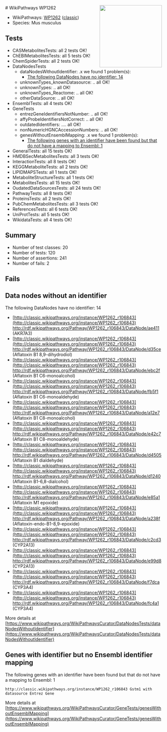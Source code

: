 <img style="float: right; width: 200px" src="https://upload.wikimedia.org/wikipedia/commons/thumb/8/83/Wplogo_with_text_500.png/640px-Wplogo_with_text_500.png" />
# WikiPathways WP1262

* WikiPathways: [WP1262](https://wikipathways.org/pathways/WP1262) ([classic](https://classic.wikipathways.org/instance/WP1262))
* Species: Mus musculus
## Tests
* CASMetabolitesTests: all 2 tests OK!
* ChEBIMetabolitesTests: all 5 tests OK!
* ChemSpiderTests: all 2 tests OK!
* DataNodesTests
    * dataNodesWithoutIdentifier: .x we found 1 problem(s):
        * [The following DataNodes have no identifier: 14](#8792c494)
    * unknownTypes_knownDatasource: .. all OK!
    * unknownTypes: .. all OK!
    * unknownTypes_Reactome: .. all OK!
    * otherDataSource: .. all OK!
* EnsemblTests: all 4 tests OK!
* GeneTests
    * entrezGeneIdentifiersNotNumber: .. all OK!
    * affyProbeIdentifiersNotCorrect: .. all OK!
    * outdatedIdentifiers: .... all OK!
    * nonNumericHGNCAccessionNumbers: .. all OK!
    * genesWithoutEnsemblMapping: .x we found 1 problem(s):
        * [The following genes with an identifier have been found but that do not have a mapping to Ensembl: 1](#40286d83)
* GeneralTests: all 15 tests OK!
* HMDBSecMetabolitesTests: all 3 tests OK!
* InteractionTests: all 8 tests OK!
* KEGGMetaboliteTests: all 2 tests OK!
* LIPIDMAPSTests: all 1 tests OK!
* MetaboliteStructureTests: all 1 tests OK!
* MetabolitesTests: all 15 tests OK!
* OudatedDataSourcesTests: all 24 tests OK!
* PathwayTests: all 8 tests OK!
* ProteinsTests: all 2 tests OK!
* PubChemMetabolitesTests: all 3 tests OK!
* ReferencesTests: all 6 tests OK!
* UniProtTests: all 5 tests OK!
* WikidataTests: all 4 tests OK!


## Summary

* Number of test classes: 20
* Number of tests: 120
* Number of assertions: 241
* Number of fails: 2

## Fails

<a name="8792c494" />

## Data nodes without an identifier

The following DataNodes have no identifier: 14

* [http://classic.wikipathways.org/instance/WP1262_r106843](http://classic.wikipathways.org/instance/WP1262_r106843) http://rdf.wikipathways.org/Pathway/WP1262_r106843/DataNode/ae411 (AKR7A3)
* [http://classic.wikipathways.org/instance/WP1262_r106843](http://classic.wikipathways.org/instance/WP1262_r106843) http://rdf.wikipathways.org/Pathway/WP1262_r106843/DataNode/d35ce (Aflatoxin B1 8,9-dihydrodiol)
* [http://classic.wikipathways.org/instance/WP1262_r106843](http://classic.wikipathways.org/instance/WP1262_r106843) http://rdf.wikipathways.org/Pathway/WP1262_r106843/DataNode/ebc2f (Aflatoxin B1 C6-monoalcohol)
* [http://classic.wikipathways.org/instance/WP1262_r106843](http://classic.wikipathways.org/instance/WP1262_r106843) http://rdf.wikipathways.org/Pathway/WP1262_r106843/DataNode/fb5f1 (Aflatoxin B1 C6-monoaldehyde)
* [http://classic.wikipathways.org/instance/WP1262_r106843](http://classic.wikipathways.org/instance/WP1262_r106843) http://rdf.wikipathways.org/Pathway/WP1262_r106843/DataNode/a12e7 (Aflatoxin B1 C8-monoalcohol)
* [http://classic.wikipathways.org/instance/WP1262_r106843](http://classic.wikipathways.org/instance/WP1262_r106843) http://rdf.wikipathways.org/Pathway/WP1262_r106843/DataNode/e42c7 (Aflatoxin B1 C8-monoaldehyde)
* [http://classic.wikipathways.org/instance/WP1262_r106843](http://classic.wikipathways.org/instance/WP1262_r106843) http://rdf.wikipathways.org/Pathway/WP1262_r106843/DataNode/d4505 (Aflatoxin B1 dialdehyde)
* [http://classic.wikipathways.org/instance/WP1262_r106843](http://classic.wikipathways.org/instance/WP1262_r106843) http://rdf.wikipathways.org/Pathway/WP1262_r106843/DataNode/d1240 (Aflatoxin B1-6,8-dialcohol)
* [http://classic.wikipathways.org/instance/WP1262_r106843](http://classic.wikipathways.org/instance/WP1262_r106843) http://rdf.wikipathways.org/Pathway/WP1262_r106843/DataNode/e85a1 (Aflatoxin M1 epoxide)
* [http://classic.wikipathways.org/instance/WP1262_r106843](http://classic.wikipathways.org/instance/WP1262_r106843) http://rdf.wikipathways.org/Pathway/WP1262_r106843/DataNode/a238f (Aflatoxin-endo-B1-8,9-epoxide)
* [http://classic.wikipathways.org/instance/WP1262_r106843](http://classic.wikipathways.org/instance/WP1262_r106843) http://rdf.wikipathways.org/Pathway/WP1262_r106843/DataNode/c2cd3 (CYP2A13)
* [http://classic.wikipathways.org/instance/WP1262_r106843](http://classic.wikipathways.org/instance/WP1262_r106843) http://rdf.wikipathways.org/Pathway/WP1262_r106843/DataNode/e99d8 (CYP2A13)
* [http://classic.wikipathways.org/instance/WP1262_r106843](http://classic.wikipathways.org/instance/WP1262_r106843) http://rdf.wikipathways.org/Pathway/WP1262_r106843/DataNode/f7dca (CYP3A4)
* [http://classic.wikipathways.org/instance/WP1262_r106843](http://classic.wikipathways.org/instance/WP1262_r106843) http://rdf.wikipathways.org/Pathway/WP1262_r106843/DataNode/fc4a1 (CYP3A4)


More details at [https://www.wikipathways.org/WikiPathwaysCurator/DataNodesTests/dataNodesWithoutIdentifier](https://www.wikipathways.org/WikiPathwaysCurator/DataNodesTests/dataNodesWithoutIdentifier)

<a name="40286d83" />

## Genes with identifier but no Ensembl identifier mapping

The following genes with an identifier have been found but that do not have a mapping to Ensembl: 1
```
http://classic.wikipathways.org/instance/WP1262_r106843 Gstm1 with datasource Entrez Gene
```

More details at [https://www.wikipathways.org/WikiPathwaysCurator/GeneTests/genesWithoutEnsemblMapping](https://www.wikipathways.org/WikiPathwaysCurator/GeneTests/genesWithoutEnsemblMapping)

